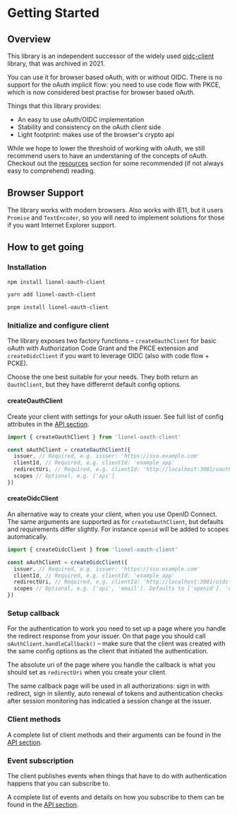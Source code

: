 # Getting Started

## Overview

This library is an independent successor of the widely used [oidc-client](https://github.com/IdentityModel/oidc-client-js) library, that was archived in 2021.

You can use it for browser based oAuth, with or without OIDC. There is no support for the oAuth implicit flow: you need to use code flow with PKCE, which is now considered best practise for browser based oAuth.

Things that this library provides:

- An easy to use oAuth/OIDC implementation
- Stability and consistency on the oAuth client side
- Light footprint: makes use of the browser's crypto api

While we hope to lower the threshold of working with oAuth, we still recommend users to have an understaning of the concepts of oAuth. Checkout out the [resources](/resources/) section for some recommended (if not always easy to comprehend) reading.

## Browser Support

The library works with modern browsers. Also works with IE11, but it users `Promise` and `TextEncoder`, so you will need to implement solutions for those if you want Internet Explorer support.

## How to get going

### Installation

```bash
npm install lionel-oauth-client
```

```bash
yarn add lionel-oauth-client
```

```bash
pnpm install lionel-oauth-client
```

### Initialize and configure client

The library exposes two factory functions – `createOauthClient` for basic oAuth with Authorization Code Grant and the PKCE extension and `createOidcClient` if you want to leverage OIDC (also with code flow + PCKE).

Choose the one best suitable for your needs. They both return an `OauthClient`, but they have differernt default config options.

#### createOauthClient

Create your client with settings for your oAuth issuer. See full list of config attributes in the [API section](/api/#configuration).

```js
import { createOauthClient } from 'lionel-oauth-client'

const oAuthClient = createOauthClient({
  issuer, // Required, e.g. issuer: 'https://sso.example.com'
  clientId, // Required, e.g. clientId: 'example_app'
  redirectUri, // Required, e.g. clientId: 'http://localhost:3001/oauth-callback.html'
  scopes // Optional, e.g. ['api']
})
```

#### createOidcClient

An alternative way to create your client, when you use OpenID Connect. The same arguments are supported as for `createOauthClient`, but defaults and requirements differ slightly. For instance `openid` will be added to scopes automatically.

```js
import { createOidcClient } from 'lionel-oauth-client'

const oAuthClient = createOidcClient({
  issuer, // Required, e.g. issuer: 'https://sso.example.com'
  clientId, // Required, e.g. clientId: 'example_app'
  redirectUri, // Required, e.g. clientId: 'http://localhost:3001/oidc-callback.html'
  scopes // Optional, e.g. ['api', 'email']. Defaults to ['openid']. 'openid' will always be added if not included
})
```

### Setup callback

For the authentication to work you need to set up a page where you handle the redirect response from your issuer. On that page you should call `oAuthClient.handleCallback()` – make sure that the client was created with the same config options as the client that initiated the authentication.

The absolute uri of the page where you handle the callback is what you should set as `redirectUri` when you create your client.

The same callback page will be used in all authorizations: sign in with redirect, sign in silently, auto renewal of tokens and authentication checks after session monitoring has indicatied a session change at the issuer.

### Client methods

A complete list of client methods and their arguments can be found in the [API section](/api/#client-methods).

### Event subscription

The client publishes events when things that have to do with authentication happens that you can subscribe to.

A complete list of events and details on how you subscribe to them can be found in the [API section](/api/#events).
